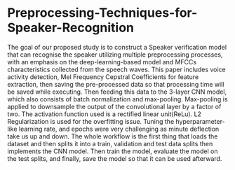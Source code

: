 # Preprocessing-Techniques-for-Speaker-Recognition
The goal of our proposed study is to construct a Speaker verification model that can recognise the speaker utilizing multiple preprocessing processes, with an emphasis on the deep-learning-based model and MFCCs characteristics collected from the speech waves. This paper includes voice activity detection, Mel Frequency Cepstral Coefficients for feature extraction, then saving the pre-processed data so that processing time will be saved while executing. Then feeding this data to the 3-layer CNN model, which also consists of batch normalization and max-pooling. Max-pooling is applied to downsample the output of the convolutional layer by a factor of two. The activation function used is a rectified linear unit(ReLu). L2 Regularization is used for the overfitting issue. Tuning the hyperparameter-like learning rate, and epochs were very challenging as minute deflection take us up and down. The whole workflow is the first thing that loads the dataset and then splits it into a train, validation and test data splits then implements the CNN model. Then train the model, evaluate the model on the test splits, and finally, save the model so that it can be used afterward.
